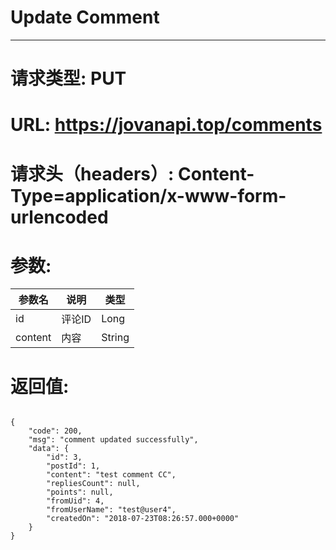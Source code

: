 # Update Comment
---
# 请求类型: PUT
# URL: https://jovanapi.top/comments
# 请求头（headers）: Content-Type=application/x-www-form-urlencoded
# 参数:
参数名 | 说明                   | 类型
----- |----------------------- | ----
id | 评论ID   | Long
content  | 内容        | String
# 返回值:
<pre><code>
{
    "code": 200,
    "msg": "comment updated successfully",
    "data": {
        "id": 3,
        "postId": 1,
        "content": "test comment CC",
        "repliesCount": null,
        "points": null,
        "fromUid": 4,
        "fromUserName": "test@user4",
        "createdOn": "2018-07-23T08:26:57.000+0000"
    }
}
</code></pre>
